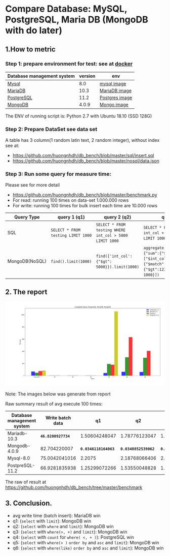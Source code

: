 # Compare Database: MySQL, PostgreSQL, Maria DB (MongoDB with do later)
## 1.How to metric
### Step 1: prepare environment for test: see at [docker](https://github.com/huongnhdh/db_bench/blob/master/docker.txt)

| Database management system                                      | version | env |
| ---------------------------------------------- | ------ | --- |
| [Mysql](https://github.com/mysql/mysql-server) |      8.0  | [mysql image](https://hub.docker.com/_/mysql)    |
| [MariaDB](https://github.com/MariaDB/server)   |       10.3 |  [MariaDB image](https://hub.docker.com/_/mariadb)   |
| [PostgreSQL](https://github.com/postgres/postgres)|     11.2  | [Postgres image](https://hub.docker.com/_/postgres)     |
| [MongoDB](https://github.com/mongodb/mongo)|    4.0.9    |  [Mongo image](https://hub.docker.com/_/mongo)   |

The ENV of running script is: Python 2.7 with Ubuntu 18.10 (SSD 128G)

### Step 2: Prepare DataSet see data set
  A table has 3 column(1 random latin text, 2 random integer), without  index
  see at:
  - https://github.com/huongnhdh/db_bench/blob/master/sql/insert.sql
  - https://github.com/huongnhdh/db_bench/blob/master/nosql/data.json

### Step 3: Run some query for measure time:
  Please see for more detail
  - https://github.com/huongnhdh/db_bench/blob/master/benchmark.py
  - For read:  running 100 times on data-set 1.000.000 rows
  - For write: running 100 times for bulk insert each time are 10.000 rows

  | Query Type  | query 1 (q1)  | query 2 (q2)  | query 3 (q3)  | query 4(q4) |query 5 (q5) |query 6(q6)|
  |---|---|---|---|---|---|---|  
  | SQL  | `SELECT * FROM testing LIMIT 1000`  |`SELECT * FROM testing WHERE int_col > 5000 LIMIT 1000`   |`SELECT * FROM testing WHERE int_col + int_col2 > 12345 LIMIT 1000`   |`SELECT COUNT(*) FROM testing WHERE int_col + int_col2 > 12345`   |`SELECT * FROM testing WHERE int_col > 5000 ORDER BY word_col ASC LIMIT 1000`|`SELECT * FROM testing WHERE word_col LIKE '%lim%' ORDER BY word_col DESC LIMIT 1000`|
  | MongoDB(NoSQL)  | `find().limit(1000) ` | `find({'int_col': {"$gt": 5000}}).limit(1000)`  |`aggregate.([{"$addFields":{"sum":{"$sum":["$int_col","$int_col2"]}}},{"$match":{"sum":{"$gt":12345}}},{"$limit": 1000}])`| `aggregate.([{"$addFields":{"sum":{"$sum":["$int_col","$int_col2"]}}},{"$match":{"sum":{"$gt":12345}}},{"$count": "totalCount"}])` |`find({'int_col': {"$gt": bson.int64.Int64(5000)}}).sort([("word_col", pymongo.ASCENDING)]).limit(1000)`|`.find({"word_col":  "/.*lim.*/"}).sort([("word_col", pymongo.DESCENDING)]).limit(1000)`|

## 2. The report

![report_mysql_postgresql_mariadb_mongo_db.png](report_mysql_postgresql_mariadb_mongo_db.png)


Note: The images below was generate from report

Raw summary result of avg execute 100 times:

|Database management system  |Write batch data | q1 | q2 | q3 |q4 | q5 | q6|
|---|---|---|---|---|---|---|---|
|Mariadb-10.3| **`46.8200927734`**| 1.50604248047| 1.78776123047| 1.78776123047| 192.414335937| 301.729423828| 293.925852051|
|Mongodb-4.0.9| 82.704220007 | **`0.0346118164063`**| **`0.0348852539062`**| **`0.0348852539062`**|1055.94130371| **`0.0642456054687`**| **`0.0800732421875`**|
|Mysql-8.0| 75.0042041016| 2.2075| 2.18768066406| 2.18768066406| 177.359348145| 631.993063965| 406.15064209|
|PostpreSQL-11.2| 66.9281835938| 1.25299072266| 1.53550048828| 1.73638427734| **`42.7281103516`**| 62.4191040039| 58.9514770508|


The raw of result at https://github.com/huongnhdh/db_bench/tree/master/benchmark

## 3. Conclusion.
- avg write time (batch insert): MariaDB win
- q1: (`select` with `limit`): MongoDB win
- q2: (`select` with `where` and `limit`): MongoDB win
- q3: (`select` with `where(>, +)` and `limit`): MongoDB win
- q4: (`select` with `count` for `where( <, + )`): PostgreSQL win
- q5: (`select` with `where(> )` `order by` and `asc` and `limit`): MongoDB win
- q6: (`select` with `where(like)` `order by` and `asc` and `limit`): MongoDB win


